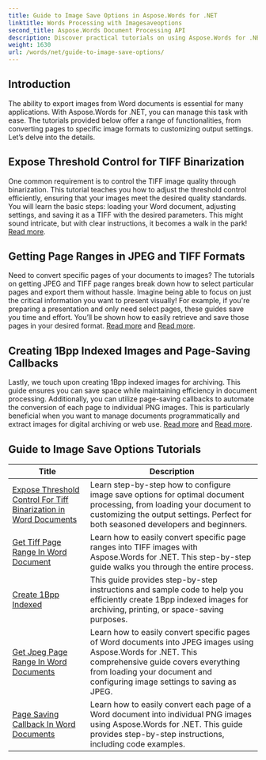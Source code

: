 ```yaml
---
title: Guide to Image Save Options in Aspose.Words for .NET
linktitle: Words Processing with Imagesaveoptions
second_title: Aspose.Words Document Processing API
description: Discover practical tutorials on using Aspose.Words for .NET to save images, with easy-to-follow steps and code samples for efficient document processing.
weight: 1630
url: /words/net/guide-to-image-save-options/
---
```

## Introduction

The ability to export images from Word documents is essential for many applications. With Aspose.Words for .NET, you can manage this task with ease. The tutorials provided below offer a range of functionalities, from converting pages to specific image formats to customizing output settings. Let’s delve into the details.

## Expose Threshold Control for TIFF Binarization

One common requirement is to control the TIFF image quality through binarization. This tutorial teaches you how to adjust the threshold control efficiently, ensuring that your images meet the desired quality standards. You will learn the basic steps: loading your Word document, adjusting settings, and saving it as a TIFF with the desired parameters. This might sound intricate, but with clear instructions, it becomes a walk in the park! [Read more](./expose-threshold-control-for-tiff-binarization-in-word-document/).

## Getting Page Ranges in JPEG and TIFF Formats

Need to convert specific pages of your documents to images? The tutorials on getting JPEG and TIFF page ranges break down how to select particular pages and export them without hassle. Imagine being able to focus on just the critical information you want to present visually! For example, if you're preparing a presentation and only need select pages, these guides save you time and effort. You’ll be shown how to easily retrieve and save those pages in your desired format. [Read more](./get-jpeg-page-range-word-document/) and [Read more](./get-tiff-page-range-word-document/).

## Creating 1Bpp Indexed Images and Page-Saving Callbacks

Lastly, we touch upon creating 1Bpp indexed images for archiving. This guide ensures you can save space while maintaining efficiency in document processing. Additionally, you can utilize page-saving callbacks to automate the conversion of each page to individual PNG images. This is particularly beneficial when you want to manage documents programmatically and extract images for digital archiving or web use. [Read more](./create-1bpp-indexed/) and [Read more](./page-saving-callback-word-document/).

 ## Guide to Image Save Options Tutorials
| Title | Description |
| --- | --- |
| [Expose Threshold Control For Tiff Binarization in Word Documents](./expose-threshold-control-for-tiff-binarization-in-word-document/) | Learn step-by-step how to configure image save options for optimal document processing, from loading your document to customizing the output settings. Perfect for both seasoned developers and beginners. |
| [Get Tiff Page Range In Word Document](./get-tiff-page-range-word-document/) | Learn how to easily convert specific page ranges into TIFF images with Aspose.Words for .NET. This step-by-step guide walks you through the entire process. |
| [Create 1Bpp Indexed](./create-1bpp-indexed/) | This guide provides step-by-step instructions and sample code to help you efficiently create 1Bpp indexed images for archiving, printing, or space-saving purposes. |
| [Get Jpeg Page Range In Word Documents](./get-jpeg-page-range-word-document/) | Learn how to easily convert specific pages of Word documents into JPEG images using Aspose.Words for .NET. This comprehensive guide covers everything from loading your document and configuring image settings to saving as JPEG. |
| [Page Saving Callback In Word Documents](./page-saving-callback-word-document/) | Learn how to easily convert each page of a Word document into individual PNG images using Aspose.Words for .NET. This guide provides step-by-step instructions, including code examples. |
